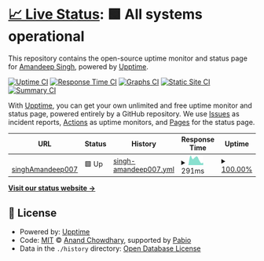# [📈 Live Status](https://singhAmandeep007.github.io/upptime): <!--live status--> **🟩 All systems operational**

This repository contains the open-source uptime monitor and status page for [Amandeep Singh](https://singhamandeep007.github.io/), powered by [Upptime](https://github.com/upptime/upptime).

[![Uptime CI](https://github.com/singhAmandeep007/upptime/workflows/Uptime%20CI/badge.svg)](https://github.com/singhAmandeep007/upptime/actions?query=workflow%3A%22Uptime+CI%22)
[![Response Time CI](https://github.com/singhAmandeep007/upptime/workflows/Response%20Time%20CI/badge.svg)](https://github.com/singhAmandeep007/upptime/actions?query=workflow%3A%22Response+Time+CI%22)
[![Graphs CI](https://github.com/singhAmandeep007/upptime/workflows/Graphs%20CI/badge.svg)](https://github.com/singhAmandeep007/upptime/actions?query=workflow%3A%22Graphs+CI%22)
[![Static Site CI](https://github.com/singhAmandeep007/upptime/workflows/Static%20Site%20CI/badge.svg)](https://github.com/singhAmandeep007/upptime/actions?query=workflow%3A%22Static+Site+CI%22)
[![Summary CI](https://github.com/singhAmandeep007/upptime/workflows/Summary%20CI/badge.svg)](https://github.com/singhAmandeep007/upptime/actions?query=workflow%3A%22Summary+CI%22)

With [Upptime](https://upptime.js.org), you can get your own unlimited and free uptime monitor and status page, powered entirely by a GitHub repository. We use [Issues](https://github.com/singhAmandeep007/upptime/issues) as incident reports, [Actions](https://github.com/singhAmandeep007/upptime/actions) as uptime monitors, and [Pages](https://singhAmandeep007.github.io/upptime) for the status page.

<!--start: status pages-->
<!-- This summary is generated by Upptime (https://github.com/upptime/upptime) -->
<!-- Do not edit this manually, your changes will be overwritten -->
<!-- prettier-ignore -->
| URL | Status | History | Response Time | Uptime |
| --- | ------ | ------- | ------------- | ------ |
| <img alt="" src="https://icons.duckduckgo.com/ip3/singhamandeep007.github.io.ico" height="13"> [singhAmandeep007](https://singhamandeep007.github.io) | 🟩 Up | [singh-amandeep007.yml](https://github.com/singhAmandeep007/upptime/commits/HEAD/history/singh-amandeep007.yml) | <details><summary><img alt="Response time graph" src="./graphs/singh-amandeep007/response-time-week.png" height="20"> 291ms</summary><br><a href="https://singhAmandeep007.github.io/upptime/history/singh-amandeep007"><img alt="Response time 279" src="https://img.shields.io/endpoint?url=https%3A%2F%2Fraw.githubusercontent.com%2FsinghAmandeep007%2Fupptime%2FHEAD%2Fapi%2Fsingh-amandeep007%2Fresponse-time.json"></a><br><a href="https://singhAmandeep007.github.io/upptime/history/singh-amandeep007"><img alt="24-hour response time 115" src="https://img.shields.io/endpoint?url=https%3A%2F%2Fraw.githubusercontent.com%2FsinghAmandeep007%2Fupptime%2FHEAD%2Fapi%2Fsingh-amandeep007%2Fresponse-time-day.json"></a><br><a href="https://singhAmandeep007.github.io/upptime/history/singh-amandeep007"><img alt="7-day response time 291" src="https://img.shields.io/endpoint?url=https%3A%2F%2Fraw.githubusercontent.com%2FsinghAmandeep007%2Fupptime%2FHEAD%2Fapi%2Fsingh-amandeep007%2Fresponse-time-week.json"></a><br><a href="https://singhAmandeep007.github.io/upptime/history/singh-amandeep007"><img alt="30-day response time 273" src="https://img.shields.io/endpoint?url=https%3A%2F%2Fraw.githubusercontent.com%2FsinghAmandeep007%2Fupptime%2FHEAD%2Fapi%2Fsingh-amandeep007%2Fresponse-time-month.json"></a><br><a href="https://singhAmandeep007.github.io/upptime/history/singh-amandeep007"><img alt="1-year response time 279" src="https://img.shields.io/endpoint?url=https%3A%2F%2Fraw.githubusercontent.com%2FsinghAmandeep007%2Fupptime%2FHEAD%2Fapi%2Fsingh-amandeep007%2Fresponse-time-year.json"></a></details> | <details><summary><a href="https://singhAmandeep007.github.io/upptime/history/singh-amandeep007">100.00%</a></summary><a href="https://singhAmandeep007.github.io/upptime/history/singh-amandeep007"><img alt="All-time uptime 100.00%" src="https://img.shields.io/endpoint?url=https%3A%2F%2Fraw.githubusercontent.com%2FsinghAmandeep007%2Fupptime%2FHEAD%2Fapi%2Fsingh-amandeep007%2Fuptime.json"></a><br><a href="https://singhAmandeep007.github.io/upptime/history/singh-amandeep007"><img alt="24-hour uptime 100.00%" src="https://img.shields.io/endpoint?url=https%3A%2F%2Fraw.githubusercontent.com%2FsinghAmandeep007%2Fupptime%2FHEAD%2Fapi%2Fsingh-amandeep007%2Fuptime-day.json"></a><br><a href="https://singhAmandeep007.github.io/upptime/history/singh-amandeep007"><img alt="7-day uptime 100.00%" src="https://img.shields.io/endpoint?url=https%3A%2F%2Fraw.githubusercontent.com%2FsinghAmandeep007%2Fupptime%2FHEAD%2Fapi%2Fsingh-amandeep007%2Fuptime-week.json"></a><br><a href="https://singhAmandeep007.github.io/upptime/history/singh-amandeep007"><img alt="30-day uptime 100.00%" src="https://img.shields.io/endpoint?url=https%3A%2F%2Fraw.githubusercontent.com%2FsinghAmandeep007%2Fupptime%2FHEAD%2Fapi%2Fsingh-amandeep007%2Fuptime-month.json"></a><br><a href="https://singhAmandeep007.github.io/upptime/history/singh-amandeep007"><img alt="1-year uptime 100.00%" src="https://img.shields.io/endpoint?url=https%3A%2F%2Fraw.githubusercontent.com%2FsinghAmandeep007%2Fupptime%2FHEAD%2Fapi%2Fsingh-amandeep007%2Fuptime-year.json"></a></details>

<!--end: status pages-->

[**Visit our status website →**](https://singhAmandeep007.github.io/upptime)

## 📄 License

- Powered by: [Upptime](https://github.com/upptime/upptime)
- Code: [MIT](./LICENSE) © [Anand Chowdhary](https://anandchowdhary.com), supported by [Pabio](https://pabio.com)
- Data in the `./history` directory: [Open Database License](https://opendatacommons.org/licenses/odbl/1-0/)
